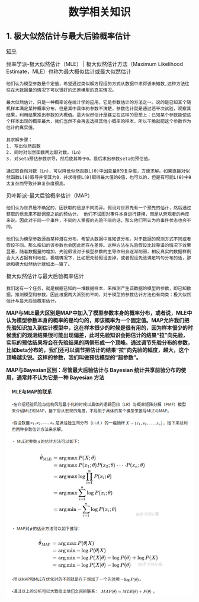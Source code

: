 # <div align = center>**数学相关知识** </div>

## **1. 极大似然估计与最大后验概率估计**
[知乎](https://zhuanlan.zhihu.com/p/184028576)

频率学派-极大似然估计（MLE） | 极大似然估计方法（Maximum Likelihood Estimate，MLE）也称为最大概似估计或最大似然估计
```
他们认为模型参数是个定值，希望通过类似解方程组的方式从数据中求得该未知数,这种方法往往在大数据量的情况下可以很好的还原模型的真实情况。

最大似然估计，只是一种概率论在统计学的应用，它是参数估计的方法之一。说的是已知某个随机样本满足某种概率分布，但是其中具体的参数不清楚，参数估计就是通过若干次试验，观察其结果，利用结果推出参数的大概值。最大似然估计是建立在这样的思想上：已知某个参数能使这个样本出现的概率最大，我们当然不会再去选择其他小概率的样本，所以干脆就把这个参数作为估计的真实值。

其求解步骤：
1. 写出似然函数
2. 同时对似然函数两边取对数。（Ln）
3. 对seta预估参数求导，然后使其等于0。最后求出参数seta的预估值。

通过取自然对数（Ln），可以降低似然函数L(θ)中因变量θ的复杂度，方便求解。如果直接对似然函数L(θ)取导并使其为0，并求得使L(θ)取得最大值的θ值，也可以的，但是有可能L(θ)中θ太复杂而导致计算复杂度很高。
```
贝叶斯派-最大后验概率估计（MAP）
```
他们认为世界是不确定的，因获取的信息不同而异。假设对世界先有一个预先的估计，然后通过获取的信息来不断调整之前的预估计。 他们不试图对事件本身进行建模，而是从旁观者的角度来说。因此对于同一个事件，不同的人掌握的先验不同的话，那么他们所认为的事件状态也会不同。

他们认为模型参数源自某种潜在分布，希望从数据中推知该分布。对于数据的观测方式不同或者假设不同，那么推知的该参数也会因此而存在差异。这种方法在先验假设比较靠谱的情况下效果显著，随着数据量的增加，先验假设对于模型参数的主导作用会逐渐削弱，相反真实的数据样例会大大占据有利地位。极端情况下，比如把先验假设去掉，或者假设先验满足均匀分布的话，那她和极大似然估计就如出一辙了。
```

极大似然估计与最大后验概率估计
```
我们这有一个任务，就是根据已知的一堆数据样本，来推测产生该数据的模型的参数，即已知数据，推测模型和参数。因此根据两大派别的不同，对于模型的参数估计方法也有两类：极大似然估计与最大后验概率估计。
```


**MAP与MLE最大区别是MAP中加入了模型参数本身的概率分布，或者说，MLE中认为模型参数本身的概率的是均匀的，即该概率为一个固定值。MAP允许我们把先验知识加入到估计模型中，这在样本很少的时候是很有用的，因为样本很少的时候我们的观测结果很可能出现偏差，此时先验知识会把估计的结果“拉”向先验，实际的预估结果将会在先验结果的两侧形成一个顶峰。通过调节先验分布的参数，比如beta分布的，我们还可以调节把估计的结果“拉”向先验的幅度，越大，这个顶峰越尖锐。这样的参数，我们叫做预估模型的“超参数”。**

**MAP与Bayesian区别：尽管最大后验估计与 Bayesian 统计共享前验分布的使用，通常并不认为它是一种 Bayesian 方法**


<div  align=center>
<img src="images/mle_map.png">
</div>



